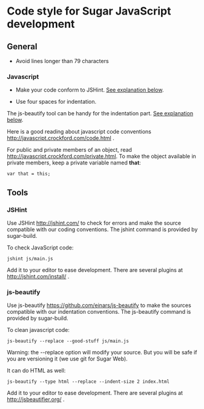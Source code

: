 Code style for Sugar JavaScript development
=====================================

General
-------

* Avoid lines longer than 79 characters

### Javascript

* Make your code conform to JSHint. [See explanation below](#jshint).

* Use four spaces for indentation.

The js-beautify tool can be handy for the indentation part. [See
explanation below](#js-beautify).

Here is a good reading about javascript code conventions
<http://javascript.crockford.com/code.html> .

For public and private members of an object, read
<http://javascript.crockford.com/private.html>.  To make the object
available in private members, keep a private variable named **that**:

    var that = this;

Tools
-----

### </a>JSHint

Use JSHint <http://jshint.com/> to check for errors and make the
source compatible with our coding conventions.  The jshint command is
provided by sugar-build.

To check JavaScript code:

    jshint js/main.js

Add it to your editor to ease development.  There are several plugins
at <http://jshint.com/install/> .

### js-beautify

Use js-beautify <https://github.com/einars/js-beautify> to make the
sources compatible with our indentation conventions.  The js-beautify
command is provided by sugar-build.

To clean javascript code:

    js-beautify --replace --good-stuff js/main.js

Warning: the --replace option will modify your source.  But you will
be safe if you are versioning it (we use git for Sugar Web).

It can do HTML as well:

    js-beautify --type html --replace --indent-size 2 index.html

Add it to your editor to ease development.  There are several plugins
at <http://jsbeautifier.org/> .
